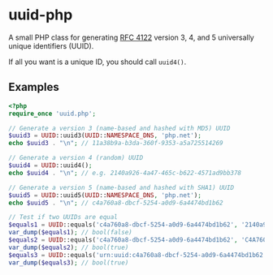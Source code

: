 # uuid-php

A small PHP class for generating [RFC 4122](http://tools.ietf.org/html/rfc4122) version 3, 4, and 5 universally unique identifiers (UUID).

If all you want is a unique ID, you should call `uuid4()`.

## Examples

```php
<?php
require_once 'uuid.php';

// Generate a version 3 (name-based and hashed with MD5) UUID
$uuid3 = UUID::uuid3(UUID::NAMESPACE_DNS, 'php.net');
echo $uuid3 . "\n"; // 11a38b9a-b3da-360f-9353-a5a725514269

// Generate a version 4 (random) UUID
$uuid4 = UUID::uuid4();
echo $uuid4 . "\n"; // e.g. 2140a926-4a47-465c-b622-4571ad9bb378

// Generate a version 5 (name-based and hashed with SHA1) UUID
$uuid5 = UUID::uuid5(UUID::NAMESPACE_DNS, 'php.net');
echo $uuid5 . "\n"; // c4a760a8-dbcf-5254-a0d9-6a4474bd1b62

// Test if two UUIDs are equal
$equals1 = UUID::equals('c4a760a8-dbcf-5254-a0d9-6a4474bd1b62', '2140a926-4a47-465c-b622-4571ad9bb378');
var_dump($equals1); // bool(false)
$equals2 = UUID::equals('c4a760a8-dbcf-5254-a0d9-6a4474bd1b62', 'C4A760A8-DBCF-5254-A0D9-6A4474BD1B62');
var_dump($equals2); // bool(true)
$equals3 = UUID::equals('urn:uuid:c4a760a8-dbcf-5254-a0d9-6a4474bd1b62', 'C4A760A8-DBCF-5254-a0D9-6A4474BD1B62');
var_dump($equals3); // bool(true)

```
